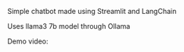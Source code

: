 Simple chatbot made using Streamlit and LangChain

Uses llama3 7b model through Ollama

Demo video:
